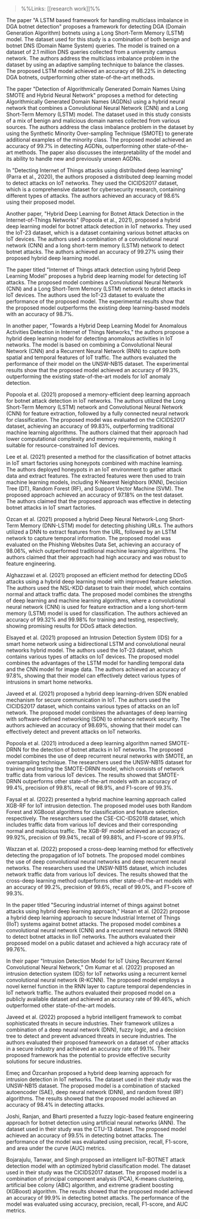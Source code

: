 >%%Links: [[research work]]%%

The paper "A LSTM based framework for handling multiclass imbalance in DGA botnet detection" proposes a framework for detecting DGA (Domain Generation Algorithm) botnets using a Long Short-Term Memory (LSTM) model. The dataset used for this study is a combination of both benign and botnet DNS (Domain Name System) queries. The model is trained on a dataset of 2.1 million DNS queries collected from a university campus network. The authors address the multiclass imbalance problem in the dataset by using an adaptive sampling technique to balance the classes. The proposed LSTM model achieved an accuracy of 98.22% in detecting DGA botnets, outperforming other state-of-the-art methods.

The paper "Detection of Algorithmically Generated Domain Names Using SMOTE and Hybrid Neural Network" proposes a method for detecting Algorithmically Generated Domain Names (AGDNs) using a hybrid neural network that combines a Convolutional Neural Network (CNN) and a Long Short-Term Memory (LSTM) model. The dataset used in this study consists of a mix of benign and malicious domain names collected from various sources. The authors address the class imbalance problem in the dataset by using the Synthetic Minority Over-sampling Technique (SMOTE) to generate additional examples of the minority class. The proposed model achieved an accuracy of 99.7% in detecting AGDNs, outperforming other state-of-the-art methods. The paper also discusses the interpretability of the model and its ability to handle new and previously unseen AGDNs.

In "Detecting Internet of Things attacks using distributed deep learning" (Parra et al., 2020), the authors proposed a distributed deep learning model to detect attacks on IoT networks. They used the CICIDS2017 dataset, which is a comprehensive dataset for cybersecurity research, containing different types of attacks. The authors achieved an accuracy of 98.6% using their proposed model.

Another paper, "Hybrid Deep Learning for Botnet Attack Detection in the Internet-of-Things Networks" (Popoola et al., 2021), proposed a hybrid deep learning model for botnet attack detection in IoT networks. They used the IoT-23 dataset, which is a dataset containing various botnet attacks on IoT devices. The authors used a combination of a convolutional neural network (CNN) and a long short-term memory (LSTM) network to detect botnet attacks. The authors achieved an accuracy of 99.27% using their proposed hybrid deep learning model.

The paper titled "Internet of Things attack detection using hybrid Deep Learning Model" proposes a hybrid deep learning model for detecting IoT attacks. The proposed model combines a Convolutional Neural Network (CNN) and a Long Short-Term Memory (LSTM) network to detect attacks in IoT devices. The authors used the IoT-23 dataset to evaluate the performance of the proposed model. The experimental results show that the proposed model outperforms the existing deep learning-based models with an accuracy of 98.7%.

In another paper, "Towards a Hybrid Deep Learning Model for Anomalous Activities Detection in Internet of Things Networks," the authors propose a hybrid deep learning model for detecting anomalous activities in IoT networks. The model is based on combining a Convolutional Neural Network (CNN) and a Recurrent Neural Network (RNN) to capture both spatial and temporal features of IoT traffic. The authors evaluated the performance of their model on the UNSW-NB15 dataset. The experimental results show that the proposed model achieved an accuracy of 99.3%, outperforming the existing state-of-the-art models for IoT anomaly detection.

Popoola et al. (2021) proposed a memory-efficient deep learning approach for botnet attack detection in IoT networks. The authors utilized the Long Short-Term Memory (LSTM) network and Convolutional Neural Network (CNN) for feature extraction, followed by a fully connected neural network for classification. The proposed model was evaluated on the CICIDS2017 dataset, achieving an accuracy of 99.83%, outperforming traditional machine learning algorithms. The authors claimed that their approach had lower computational complexity and memory requirements, making it suitable for resource-constrained IoT devices.

Lee et al. (2021) presented a method for the classification of botnet attacks in IoT smart factories using honeypots combined with machine learning. The authors deployed honeypots in an IoT environment to gather attack data and extract features. The extracted features were then used to train machine learning models, including K-Nearest Neighbors (KNN), Decision Tree (DT), Random Forest (RF), and Support Vector Machine (SVM). The proposed approach achieved an accuracy of 97.18% on the test dataset. The authors claimed that the proposed approach was effective in detecting botnet attacks in IoT smart factories.

Ozcan et al. (2021) proposed a hybrid Deep Neural Network-Long Short-Term Memory (DNN-LSTM) model for detecting phishing URLs. The authors utilized a DNN to extract features from the URL, followed by an LSTM network to capture temporal information. The proposed model was evaluated on the Phishing Websites Data Set, achieving an accuracy of 98.06%, which outperformed traditional machine learning algorithms. The authors claimed that their approach had high accuracy and was robust to feature engineering.

Alghazzawi et al. (2021) proposed an efficient method for detecting DDoS attacks using a hybrid deep learning model with improved feature selection. The authors used the NSL-KDD dataset to train their model, which contains normal and attack traffic data. The proposed model combines the strengths of deep learning and machine learning algorithms, where a convolutional neural network (CNN) is used for feature extraction and a long short-term memory (LSTM) model is used for classification. The authors achieved an accuracy of 99.32% and 99.98% for training and testing, respectively, showing promising results for DDoS attack detection.

Elsayed et al. (2021) proposed an Intrusion Detection System (IDS) for a smart home network using a bidirectional LSTM and convolutional neural networks hybrid model. The authors used the IoT-23 dataset, which contains various types of attacks on IoT devices. The proposed model combines the advantages of the LSTM model for handling temporal data and the CNN model for image data. The authors achieved an accuracy of 97.8%, showing that their model can effectively detect various types of intrusions in smart home networks.

Javeed et al. (2021) proposed a hybrid deep learning-driven SDN enabled mechanism for secure communication in IoT. The authors used the CICIDS2017 dataset, which contains various types of attacks on an IoT network. The proposed model combines the advantages of deep learning with software-defined networking (SDN) to enhance network security. The authors achieved an accuracy of 98.69%, showing that their model can effectively detect and prevent attacks on IoT networks.

Popoola et al. (2021) introduced a deep learning algorithm named SMOTE-DRNN for the detection of botnet attacks in IoT networks. The proposed model combines the use of deep recurrent neural networks with SMOTE, an oversampling technique. The researchers used the UNSW-NB15 dataset for training and testing the SMOTE-DRNN model, which consists of network traffic data from various IoT devices. The results showed that SMOTE-DRNN outperforms other state-of-the-art models with an accuracy of 99.4%, precision of 99.8%, recall of 98.9%, and F1-score of 99.3%.

Faysal et al. (2022) presented a hybrid machine learning approach called XGB-RF for IoT intrusion detection. The proposed model uses both Random Forest and XGBoost algorithms for classification and feature selection, respectively. The researchers used the CSE-CIC-IDS2018 dataset, which includes traffic data from various IoT devices and their corresponding normal and malicious traffic. The XGB-RF model achieved an accuracy of 99.92%, precision of 99.94%, recall of 99.88%, and F1-score of 99.91%.

Wazzan et al. (2022) proposed a cross-deep learning method for effectively detecting the propagation of IoT botnets. The proposed model combines the use of deep convolutional neural networks and deep recurrent neural networks. The researchers used the UNSW-NB15 dataset, which includes network traffic data from various IoT devices. The results showed that the cross-deep learning method outperforms other state-of-the-art models with an accuracy of 99.2%, precision of 99.6%, recall of 99.0%, and F1-score of 99.3%.

In the paper titled "Securing industrial internet of things against botnet attacks using hybrid deep learning approach," Hasan et al. (2022) propose a hybrid deep learning approach to secure Industrial Internet of Things (IIoT) systems against botnet attacks. The proposed model combines a convolutional neural network (CNN) and a recurrent neural network (RNN) to detect botnet attacks in IIoT networks. The authors evaluated their proposed model on a public dataset and achieved a high accuracy rate of 99.76%.

In their paper "Intrusion Detection Model for IoT Using Recurrent Kernel Convolutional Neural Network," Om Kumar et al. (2022) proposed an intrusion detection system (IDS) for IoT networks using a recurrent kernel convolutional neural network (R-KCNN). The proposed model employs a novel kernel function in the RNN layer to capture temporal dependencies in IoT network traffic. The authors evaluated their proposed model on a publicly available dataset and achieved an accuracy rate of 99.46%, which outperformed other state-of-the-art models.

Javeed et al. (2022) proposed a hybrid intelligent framework to combat sophisticated threats in secure industries. Their framework utilizes a combination of a deep neural network (DNN), fuzzy logic, and a decision tree to detect and prevent advanced threats in secure industries. The authors evaluated their proposed framework on a dataset of cyber attacks in a secure industry and achieved an accuracy rate of 99.1%. Their proposed framework has the potential to provide effective security solutions for secure industries.

Emeç and Özcanhan proposed a hybrid deep learning approach for intrusion detection in IoT networks. The dataset used in their study was the UNSW-NB15 dataset. The proposed model is a combination of stacked autoencoder (SAE), deep neural network (DNN), and random forest (RF) algorithms. The results showed that the proposed model achieved an accuracy of 98.4% in detecting attacks.

Joshi, Ranjan, and Bharti presented a fuzzy logic-based feature engineering approach for botnet detection using artificial neural networks (ANN). The dataset used in their study was the CTU-13 dataset. The proposed model achieved an accuracy of 99.5% in detecting botnet attacks. The performance of the model was evaluated using precision, recall, F1-score, and area under the curve (AUC) metrics.

Bojarajulu, Tanwar, and Singh proposed an intelligent IoT-BOTNET attack detection model with an optimized hybrid classification model. The dataset used in their study was the CICIDS2017 dataset. The proposed model is a combination of principal component analysis (PCA), K-means clustering, artificial bee colony (ABC) algorithm, and extreme gradient boosting (XGBoost) algorithm. The results showed that the proposed model achieved an accuracy of 99.9% in detecting botnet attacks. The performance of the model was evaluated using accuracy, precision, recall, F1-score, and AUC metrics.